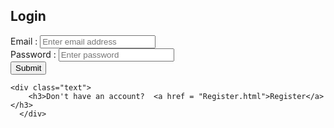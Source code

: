 <!DOCTYPE html>
<html lang="en">
<head>
    <meta charset="UTF-8">
    <meta name="viewport" content="width=device-width, initial-scale=1.0">
    <link rel="stylesheet" href="styles.css">
    <title>Document</title>
</head>
<body>
    <div class="wrapper">
        <h2>Login</h2>
<form action = "Login.php" method = "post">
    <div class="input-box"><label class="label">Email : </label><input type = "email" name = "email" placeholder="Enter email address"></div>
    <div class="input-box"><label class="label">Password : </label><input type = "password" name = "password" placeholder="Enter password"></div>
    <div class="input-box button"> <input type = "Submit"></div>
   
    <div class="text">
        <h3>Don't have an account?  <a href = "Register.html">Register</a></h3>
      </div>
</form>
</body>
</html>

